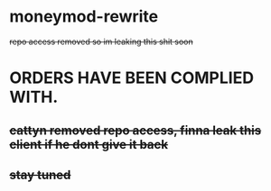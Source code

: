 # moneymod-rewrite
~~repo access removed so im leaking this shit soon~~

# ORDERS HAVE BEEN COMPLIED WITH.

## ~~cattyn removed repo access, finna leak this client if he dont give it back~~
## ~~stay tuned~~
